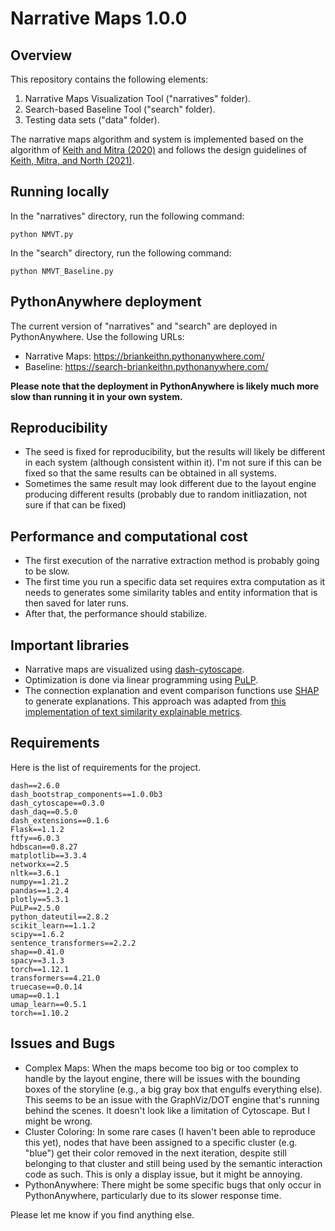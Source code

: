 # Narrative Maps 1.0.0
## Overview
This repository contains the following elements:

1. Narrative Maps Visualization Tool ("narratives" folder).
2. Search-based Baseline Tool ("search" folder).
3. Testing data sets ("data" folder).

The narrative maps algorithm and system is implemented based on the algorithm of [Keith and Mitra (2020)](https://dl.acm.org/doi/abs/10.1145/3432927) and follows the design guidelines of [Keith, Mitra, and North (2021)](https://journals.sagepub.com/doi/abs/10.1177/14738716221079593).

## Running locally
In the "narratives" directory, run the following command:
```
python NMVT.py
```
In the "search" directory, run the following command:
```
python NMVT_Baseline.py
```
## PythonAnywhere deployment
The current version of "narratives" and "search" are deployed in PythonAnywhere. Use the following URLs:
- Narrative Maps: https://briankeithn.pythonanywhere.com/
- Baseline: https://search-briankeithn.pythonanywhere.com/

**Please note that the deployment in PythonAnywhere is likely much more slow than running it in your own system.**

## Reproducibility
- The seed is fixed for reproducibility, but the results will likely be different in each system (although consistent within it). I'm not sure if this can be fixed so that the same results can be obtained in all systems.
- Sometimes the same result may look different due to the layout engine producing different results (probably due to random initliazation, not sure if that can be fixed)

## Performance and computational cost
- The first execution of the narrative extraction method is probably going to be slow.
- The first time you run a specific data set requires extra computation as it needs to generates some similarity tables and entity information that is then saved for later runs.
- After that, the performance should stabilize.

## Important libraries
- Narrative maps are visualized using [dash-cytoscape](https://github.com/plotly/dash-cytoscape).
- Optimization is done via linear programming using [PuLP](https://github.com/coin-or/pulp).
- The connection explanation and event comparison functions use [SHAP](https://github.com/slundberg/shap) to generate explanations. This approach was adapted from [this implementation of text similarity explainable metrics](https://github.com/yg211/explainable-metrics). 

## Requirements
Here is the list of requirements for the project.
```
dash==2.6.0
dash_bootstrap_components==1.0.0b3
dash_cytoscape==0.3.0
dash_daq==0.5.0
dash_extensions==0.1.6
Flask==1.1.2
ftfy==6.0.3
hdbscan==0.8.27
matplotlib==3.3.4
networkx==2.5
nltk==3.6.1
numpy==1.21.2
pandas==1.2.4
plotly==5.3.1
PuLP==2.5.0
python_dateutil==2.8.2
scikit_learn==1.1.2
scipy==1.6.2
sentence_transformers==2.2.2
shap==0.41.0
spacy==3.1.3
torch==1.12.1
transformers==4.21.0
truecase==0.0.14
umap==0.1.1
umap_learn==0.5.1
torch==1.10.2
```

## Issues and Bugs
- Complex Maps: When the maps become too big or too complex to handle by the layout engine, there will be issues with the bounding boxes of the storyline (e.g., a big gray box that engulfs everything else). This seems to be an issue with the GraphViz/DOT engine that's running behind the scenes. It doesn't look like a limitation of Cytoscape. But I might be wrong.
- Cluster Coloring: In some rare cases (I haven't been able to reproduce this yet), nodes that have been assigned to a specific cluster (e.g. "blue") get their color removed in the next iteration, despite still belonging to that cluster and still being used by the semantic interaction code as such. This is only a display issue, but it might be annoying.
- PythonAnywhere: There might be some specific bugs that only occur in PythonAnywhere, particularly due to its slower response time. 

Please let me know if you find anything else. 
